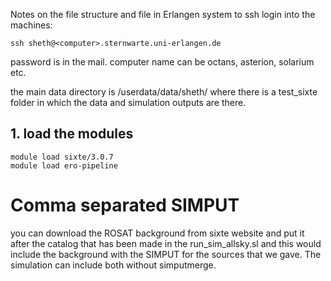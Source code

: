 
Notes on the file structure and file in Erlangen system
to ssh login into the machines:
```shell
ssh sheth@<computer>.sternwarte.uni-erlangen.de
```

password is in the mail. computer name can be octans, asterion, solarium etc.

the main data directory is /userdata/data/sheth/
where there is a test_sixte folder in which the data and simulation outputs are there.

## 1. load the modules

```shell
module load sixte/3.0.7
module load ero-pipeline
```


# Comma separated SIMPUT 
you can download the ROSAT background from sixte website and put it after the catalog that has been made in the run_sim_allsky.sl and this would include the background with the SIMPUT for the sources that we gave. The simulation can include both without simputmerge.
